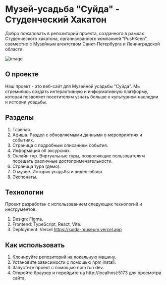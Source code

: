 # Музей-усадьба "Суйда" - Студенческий Хакатон

Добро пожаловать в репозиторий проекта, созданного в рамках Студенческого хакатона, организованного компанией "PushKeen", совместно с Музейным агентством Санкт-Петербурга и Ленинградской области.

![image](https://github.com/user-attachments/assets/41278e7d-84f9-4bc5-b5b0-a1ae437a8037)

## О проекте

Наш проект - это веб-сайт для Музейной усадьбы "Суйда". 
Мы стремились создать интерактивную и информативную платформу, которая позволяет посетителям узнать больше о культурном наследии и истории усадьбы.

## Разделы

1. Главная.
2. Афиша. Раздел с обновляемыми данными о мероприятиях и событиях.
3. Страница с подробным описанием события.
4. Информация об эксурсиях.
5. Онлайн тур. Виртуальные туры, позволяющие пользователям посещать различные достопримечательности.
6. Страница тура (демо).
7. О музее. История усадьбы и видео-обзор.
8. Экспонаты.

## Технологии

Проект разработан с использованием следующих технологий и инструментов:

1. Design: Figma.
2. Frontend: TypeScript, React, Vite.
3. Deployment: Vercel https://suida-museum.vercel.app

## Как использовать

1. Клонируйте репозиторий на локальную машину.
2. Установите зависимости с помощью npm install.
3. Запустите проект с помощью npm run dev.
4. Откройте браузер и перейдите на http://localhost:5173 для просмотра сайта.



